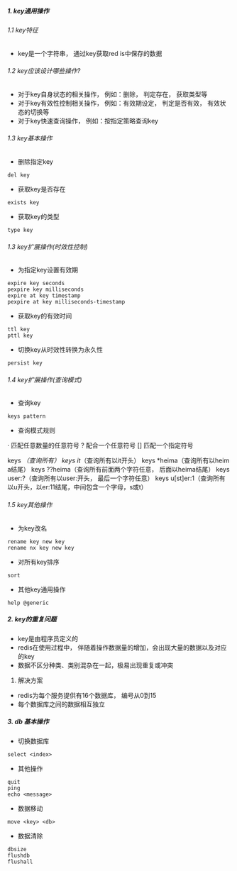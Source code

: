 ##### 1. key通用操作

###### 1.1 key特征

- key是一个字符串， 通过key获取red is中保存的数据

###### 1.2 key应该设计哪些操作?

- 对于key自身状态的相关操作， 例如：删除， 判定存在， 获取类型等
- 对于key有效性控制相关操作， 例如：有效期设定， 判定是否有效， 有效状态的切换等
- 对于key快速查询操作， 例如：按指定策略查询key

###### 1.3 key基本操作

- 删除指定key

```
del key

```
	
- 获取key是否存在

```
exists key

```
	
- 获取key的类型

```
type key
```

###### 1.3 key扩展操作(时效性控制)

- 为指定key设置有效期

```
expire key seconds
pexpire key milliseconds
expire at key timestamp
pexpire at key milliseconds-timestamp
```

- 获取key的有效时间

```
ttl key
pttl key
```

- 切换key从时效性转换为永久性

```
persist key
```



###### 1.4 key扩展操作(查询模式)

- 查询key

```
keys pattern
```
- 查询模式规则

· 匹配任意数量的任意符号
? 配合一个任意符号
[] 匹配一个指定符号

keys *（查询所有）
keys it*（查询所有以it开头）
keys *heima（查询所有以heim a结尾）
keys ??heima（查询所有前面两个字符任意， 后面以heima结尾）
keys user:?（查询所有以user:开头， 最后一个字符任意）
keys u[st]er:1（查询所有以u开头，以er:11结尾，中间包含一个字母，s或t）

###### 1.5 key其他操作

- 为key改名

```
rename key new key
rename nx key new key
```

- 对所有key排序

```
sort
```

- 其他key通用操作

```
help @generic
```

##### 2. key的重复问题

- key是由程序员定义的
- redis在使用过程中， 伴随着操作数据量的增加，会出现大量的数据以及对应的key
- 数据不区分种类、类别混杂在一起，极易出现重复或冲突


1. 解决方案

- redis为每个服务提供有16个数据库， 编号从0到15
- 每个数据库之间的数据相互独立


##### 3. db 基本操作

- 切换数据库

```
select <index>
```

- 其他操作

```
quit
ping
echo <message>
```

- 数据移动

```
move <key> <db>
```

- 数据清除

```
dbsize
flushdb
flushall
```

